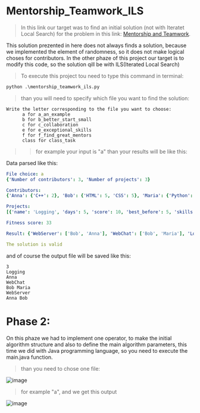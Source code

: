 # Mentorship_Teamwork_ILS

> In this link our target was to find an initial solution (not with Iteratet Local Search) for the problem in this link: [Mentorship and Teamwork](https://codingcompetitions.withgoogle.com/hashcode/round/00000000008caae7/000000000098afc8).

This solution prezented in here does not always finds a solution, because we implemented the element of randomness, so it does not make logical choses for contributors.
In the other phaze of this project our target is to modify this code, so the solution qill be with ILS(Iterated Local Search)

> To execute this project tou need to type this command in terminal:

```python
python .\mentorship_teamwork_ils.py
```
> than you will need to specify which file you want to find the solution:

```console
Write the letter corresponding to the file you want to choose:
      a for a_an_example
      b for b_better_start_small
      c for c_collaboration
      e for e_exceptional_skills
      f for f_find_great_mentors
      class for class_task
```
>> for example your input is "a"
>>than your results will be like this:

Data parsed like this:
```yaml
File choice: a
{'Number of contributors': 3, 'Number of projects': 3}

Contributors:
{'Anna': {'C++': 2}, 'Bob': {'HTML': 5, 'CSS': 5}, 'Maria': {'Python': 3}}

Projects:
[{'name': 'Logging', 'days': 5, 'score': 10, 'best_before': 5, 'skills': {'C++': 3}}, {'name': 'WebServer', 'days': 7, 'score': 10, 'best_before': 7, 'skills': {'HTML': 3, 'C++': 2}}, {'name': 'WebChat', 'days': 10, 'score': 20, 'best_before': 20, 'skills': {'Python': 3, 'HTML': 3}}]

Fitness score: 33

Result: {'WebServer': ['Bob', 'Anna'], 'WebChat': ['Bob', 'Maria'], 'Logging': ['Anna']}

The solution is valid
```


and of course the output file will be saved like this:

```text
3
Logging
Anna 
WebChat
Bob Maria 
WebServer
Anna Bob 
```

# Phase 2:

On this phaze we had to implement one operator, to make the initial algorithm structure and also to define the main algorithm parameters, this time we did with Java programming language, so you need to execute the main.java function.

> than you need to chose one file:


![image](https://user-images.githubusercontent.com/58117020/230908708-e607e864-f0c9-457b-a27d-1b5993c5f1bf.png)
> for example "a", and we get this output

![image](https://user-images.githubusercontent.com/58117020/230908994-0425daff-f308-4856-b9df-d925d476319e.png)
